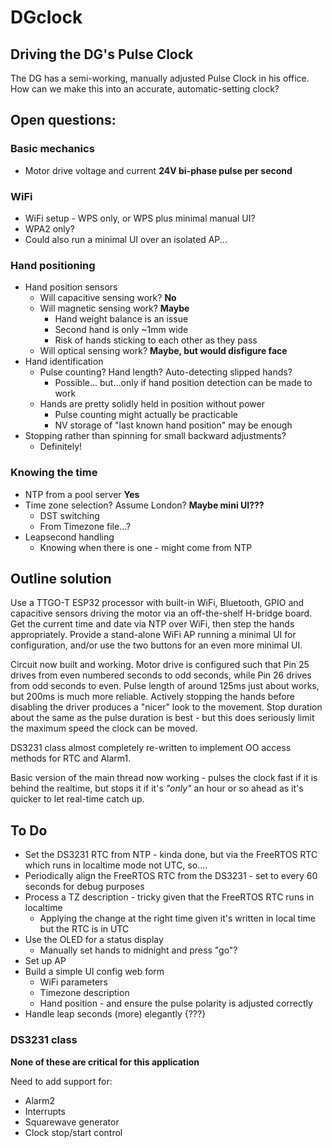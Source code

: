 # DGclock
## Driving the DG's Pulse Clock

The DG has a semi-working, manually adjusted Pulse Clock in his office. How can we make 
this into an accurate, automatic-setting clock?

## Open questions:
### Basic mechanics
* Motor drive voltage and current **24V bi-phase pulse per second**

### WiFi
* WiFi setup - WPS only, or WPS plus minimal manual UI?
* WPA2 only?
* Could also run a minimal UI over an isolated AP...

### Hand positioning
* Hand position sensors
  * Will capacitive sensing work? **No**
  * Will magnetic sensing work? **Maybe**
    * Hand weight balance is an issue
    * Second hand is only ~1mm wide
    * Risk of hands sticking to each other as they pass
  * Will optical sensing work? **Maybe, but would disfigure face**
* Hand identification
  * Pulse counting? Hand length?  Auto-detecting slipped hands? 
    * Possible... but...only if hand position detection can be made to work
  * Hands are pretty solidly held in position without power
    * Pulse counting might actually be practicable
    * NV storage of "last known hand position" may be enough
* Stopping rather than spinning for small backward adjustments?
  * Definitely!

### Knowing the time
* NTP from a pool server **Yes**
* Time zone selection? Assume London? **Maybe mini UI???**
  * DST switching
  * From Timezone file...?
* Leapsecond handling
  * Knowing when there is one - might come from NTP


## Outline solution

Use a TTGO-T ESP32 processor with built-in WiFi, Bluetooth, GPIO and capacitive sensors driving the motor via an off-the-shelf H-bridge board. Get the current time and date via NTP over WiFi, then step the hands appropriately. Provide a stand-alone WiFi AP running a minimal UI for configuration, and/or use the two buttons for an even more minimal UI.

Circuit now built and working. Motor drive is configured such that Pin 25 drives from even numbered seconds to odd seconds, while Pin 26 drives from odd seconds to even. Pulse length of around 125ms just about works, but 200ms is much more reliable. Actively stopping the hands before disabling the driver produces a "nicer" look to the movement. Stop duration about the same as the pulse duration is best - but this does seriously limit the maximum speed the clock can be moved.

DS3231 class almost completely re-written to implement OO access methods for RTC and Alarm1. 

Basic version of the main thread now working - pulses the clock fast if it is behind the realtime, but stops it if it's *"only"* an hour or so ahead as it's quicker to let real-time catch up.

## To Do
* Set the DS3231 RTC from NTP - kinda done, but via the FreeRTOS RTC which runs in localtime mode not UTC, so.... 
* Periodically align the FreeRTOS RTC from the DS3231 - set to every 60 seconds for debug purposes
* Process a TZ description - tricky given that the FreeRTOS RTC runs in localtime
  * Applying the change at the right time given it's written in local time but the RTC is in UTC
* Use the OLED for a status display
  * Manually set hands to midnight and press "go"?
* Set up AP
* Build a simple UI config web form
  * WiFi parameters
  * Timezone description
  * Hand position - and ensure the pulse polarity is adjusted correctly
* Handle leap seconds (more) elegantly {???}

### DS3231 class

**None of these are critical for this application**

Need to add support for:
  * Alarm2
  * Interrupts
  * Squarewave generator
  * Clock stop/start control
  

